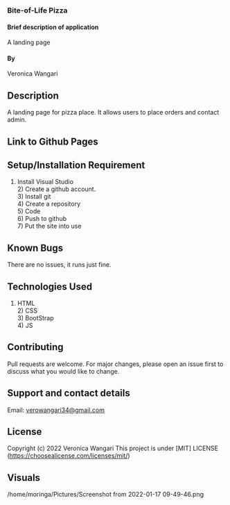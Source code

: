 ### Bite-of-Life Pizza
#### Brief description of application
A landing page
#### By 
Veronica Wangari
## Description
A landing page for pizza place. It allows users to place orders and contact admin.
## Link to Github Pages

## Setup/Installation Requirement
1) Install Visual Studio <br> 2) Create a github account. <br> 3) Install git <br> 4) Create a repository <br> 5) Code <br> 6) Push to github <br>7) Put the site into use

## Known Bugs
There are no issues, it runs just fine.
## Technologies Used
1) HTML <br> 2) CSS <br> 3) BootStrap <br> 4) JS
## Contributing
Pull requests are welcome. For major changes, please open an issue first to discuss what you would like to change.
## Support and contact details
Email: verowangari34@gmail.com
## License
Copyright (c) 2022 Veronica Wangari
This project is under [MIT] LICENSE (https://choosealicense.com/licenses/mit/)
 ## Visuals
 /home/moringa/Pictures/Screenshot from 2022-01-17 09-49-46.png